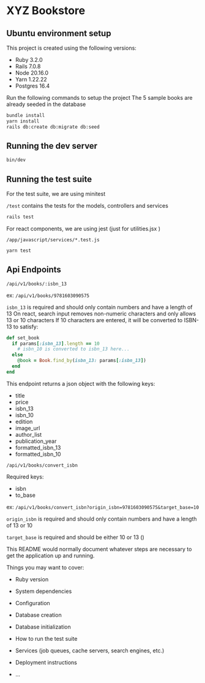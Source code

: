 # XYZ Bookstore

## Ubuntu environment setup
This project is created using the following versions:
- Ruby 3.2.0
- Rails 7.0.8
- Node 20.16.0
- Yarn 1.22.22
- Postgres 16.4

Run the following commands to setup the project
The 5 sample books are already seeded in the database
```bash
bundle install
yarn install
rails db:create db:migrate db:seed
```

## Running the dev server
```bash
bin/dev
```

## Running the test suite
For the test suite, we are using minitest

`/test` contains the tests for the models, controllers and services
```bash
rails test
```

For react components, we are using jest (just for utilities.jsx )

`/app/javascript/services/*.test.js`
```bash
yarn test
```

## Api Endpoints
```url
/api/v1/books/:isbn_13
```
ex: `/api/v1/books/9781603090575`

`isbn_13` is required and should only contain numbers and have a length of 13
On react, search input removes non-numeric characters and only allows 13 or 10 characters
If 10 characters are entered, it will be converted to ISBN-13 to satisfy:
```ruby
def set_book
  if params[:isbn_13].length == 10
    # isbn_10 is converted to isbn_13 here...
  else
    @book = Book.find_by(isbn_13: params[:isbn_13])
  end
end
```

This endpoint returns a json object with the following keys:
- title
- price
- isbn_13
- isbn_10
- edition
- image_url
- author_list
- publication_year
- formatted_isbn_13
- formatted_isbn_10

```url
/api/v1/books/convert_isbn
```
Required keys:
- isbn
- to_base

ex: `/api/v1/books/convert_isbn?origin_isbn=9781603090575&target_base=10`

`origin_isbn` is required and should only contain numbers and have a length of 13 or 10

`target_base` is required and should be either 10 or 13 ()

This README would normally document whatever steps are necessary to get the
application up and running.

Things you may want to cover:

* Ruby version

* System dependencies

* Configuration

* Database creation

* Database initialization

* How to run the test suite

* Services (job queues, cache servers, search engines, etc.)

* Deployment instructions

* ...
